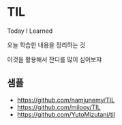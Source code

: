 # TIL

Today I Learned

오늘 학습한 내용을 정리하는 것

 이것을 활용해서 잔디를 많이 심어보쟈
 


## 샘플
- https://github.com/namjunemy/TIL
- https://github.com/milooy/TIL
- https://github.com/YutoMizutani/til
